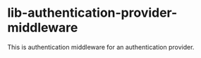 # lib-authentication-provider-middleware
This is authentication middleware for an authentication provider. 
